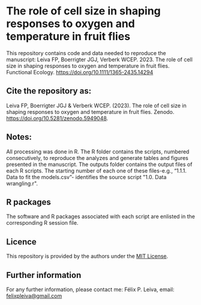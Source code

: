 # The role of cell size in shaping responses to oxygen and temperature in fruit flies
 
This repository contains code and data needed to reproduce the manuscript: Leiva FP, Boerrigter JGJ, Verberk WCEP. 2023. The role of cell size in shaping responses to oxygen and temperature in fruit flies. Functional Ecology. https://doi.org/10.1111/1365-2435.14294

## Cite the repository as: 

Leiva FP, Boerrigter JGJ & Verberk WCEP. (2023). The role of cell size in shaping responses to oxygen and temperature in fruit flies. Zenodo. https://doi.org/10.5281/zenodo.5949048.


## Notes:
All processing was done in R. The R folder contains the scripts, numbered consecutively, to reproduce the analyzes and generate tables and figures presented in the manuscript. The outputs folder contains the output files of each R scripts. The starting number of each one of these files-e.g., “1.1.1. Data to fit the models.csv”- identifies the source script "1.0. Data wrangling.r".  

## R packages
The software and R packages associated with each script are enlisted in the corresponding R session file.

## Licence
This repository is provided by the authors under the [MIT License](https://opensource.org/licenses/MIT).

## Further information
For any further information, please contact me: Félix P. Leiva, email: felixpleiva@gmail.com 
